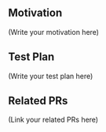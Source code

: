 <!--
    Thank you for submitting the PR! We appreciate you spending the time to work on these changes.

    Help us understand your motivation by explaining why you decided to make this change.

    Happy contributing!
-->

## Motivation

(Write your motivation here)

## Test Plan

<!--
    If you changed any code,
    please provide us with clear instructions on how you verified your changes work.
    Bonus points for screenshots and videos!
-->

(Write your test plan here)

## Related PRs

<!--
    If this PR adds or changes functionality,
    please take some time to update the docs at https://github.com/AleoHQ/aleo,
    and link to your PR here.
-->

(Link your related PRs here)
